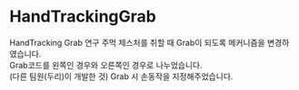 # HandTrackingGrab
HandTracking  Grab 연구 
주먹 제스처를 취할 때 Grab이 되도록 메커니즘을 변경하였습니다.         
Grab코드를 왼쪽인 경우와 오른쪽인 경우로 나누었습니다.      
(다른 팀원(두리)이 개발한 것) Grab 시 손동작을 지정해주었습니다.     
